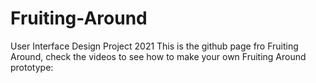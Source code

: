 # Fruiting-Around
User Interface Design Project 2021 
This is the github page fro Fruiting Around, check the videos to see how to make your own Fruiting Around prototype:


